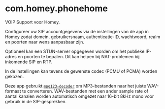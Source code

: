 # com.homey.phonehome

VOIP Support voor Homey.

Configureer uw SIP accountgegevens via de instellingen van de app in Homey zodat domein, gebruikersnaam, authenticatie-ID, wachtwoord, realm en poorten naar wens aanpasbaar zijn.

Optioneel kan een STUN-server opgegeven worden om het publieke IP-adres en poorten te bepalen. Dit kan helpen bij NAT-problemen bij inkomende SIP en RTP.

In de instellingen kan tevens de gewenste codec (PCMU of PCMA) worden gekozen.

Deze app gebruikt [`mpg123-decoder`](https://www.npmjs.com/package/mpg123-decoder) om MP3-bestanden naar het juiste WAV-formaat te converteren. WAV-bestanden met een ander sample rate of aantal kanalen worden automatisch omgezet naar 16-bit 8kHz mono voor gebruik in de SIP-gesprekken.
